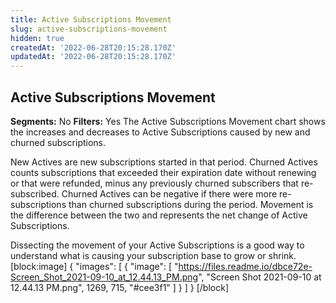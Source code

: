 ```yaml
---
title: Active Subscriptions Movement
slug: active-subscriptions-movement
hidden: true
createdAt: '2022-06-28T20:15:28.170Z'
updatedAt: '2022-06-28T20:15:28.170Z'
---
```

## Active Subscriptions Movement
**Segments:** No
**Filters:** Yes
The Active Subscriptions Movement chart shows the increases and decreases to Active Subscriptions caused by new and churned subscriptions.

New Actives are new subscriptions started in that period. Churned Actives counts subscriptions that exceeded their expiration date without renewing or that were refunded, minus any previously churned subscribers that re-subscribed. Churned Actives can be negative if there were more re-subscriptions than churned subscriptions during the period. Movement is the difference between the two and represents the net change of Active Subscriptions.

Dissecting the movement of your Active Subscriptions is a good way to understand what is causing your subscription base to grow or shrink. 
[block:image]
{
  "images": [
    {
      "image": [
        "https://files.readme.io/dbce72e-Screen_Shot_2021-09-10_at_12.44.13_PM.png",
        "Screen Shot 2021-09-10 at 12.44.13 PM.png",
        1269,
        715,
        "#cee3f1"
      ]
    }
  ]
}
[/block]